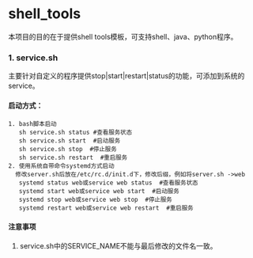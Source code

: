 # shell_tools
本项目的目的在于提供shell tools模板，可支持shell、java、python程序。
### 1. service.sh
主要针对自定义的程序提供stop|start|restart|status的功能，可添加到系统的service。 
#### 启动方式：
```
1. bash脚本启动
   sh service.sh status #查看服务状态
   sh service.sh start  #启动服务
   sh service.sh stop  #停止服务
   sh service.sh restart  #重启服务
2. 使用系统自带命令systemd方式启动
  修改server.sh后放在/etc/rc.d/init.d下，修改后缀，例如将server.sh ->web
   systemd status web或service web status  #查看服务状态
   systemd start web或service web start  #启动服务
   systemd stop web或service web stop  #停止服务
   systemd restart web或service web restart  #重启服务
```
#### 注意事项
1. service.sh中的SERVICE_NAME不能与最后修改的文件名一致。